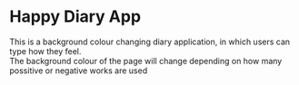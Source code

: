 <h1>Happy Diary App</h1>

<p> This is a background colour changing diary application, in which users can type how they feel. <br>
  The background colour of the page will change depending on how many possitive or negative works are used</P>
